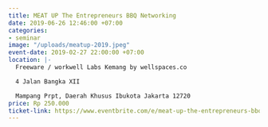 ```yaml
---
title: MEAT UP The Entrepreneurs BBQ Networking
date: 2019-06-26 12:46:00 +07:00
categories:
- seminar
image: "/uploads/meatup-2019.jpeg"
event-date: 2019-02-27 22:00:00 +07:00
location: |-
  Freeware / workwell Labs Kemang by wellspaces.co

  4 Jalan Bangka XII

  Mampang Prpt, Daerah Khusus Ibukota Jakarta 12720
price: Rp 250.000
ticket-link: https://www.eventbrite.com/e/meat-up-the-entrepreneurs-bbq-networking-event-at-freeware-wellspacesco-tickets-50902219910
---
```


